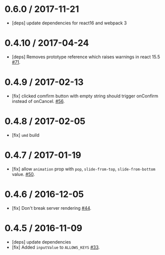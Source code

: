 0.6.0 / 2017-11-21
==================
- [deps] update dependencies for react16 and webpack 3

0.4.10 / 2017-04-24
==================
- [deps] Removes prototype reference which raises warnings in react 15.5 [#71](https://github.com/chentsulin/sweetalert-react/pull/71).

0.4.9 / 2017-02-13
==================
- [fix] clicked comfirm button with empty string should trigger onConfirm instead of onCancel. [#56](https://github.com/chentsulin/sweetalert-react/pull/56).

0.4.8 / 2017-02-05
==================
- [fix] `umd` build

0.4.7 / 2017-01-19
==================
- [fix] allow `animation` prop with `pop`, `slide-from-top`, `slide-from-bottom` value. [#50](https://github.com/chentsulin/sweetalert-react/pull/50).

0.4.6 / 2016-12-05
==================
- [fix] Don't break server rendering [#44](https://github.com/chentsulin/sweetalert-react/pull/44).

0.4.5 / 2016-11-09
==================
- [deps] update dependencies
- [fix] Added `inputValue` to `ALLOWS_KEYS` [#33](https://github.com/chentsulin/sweetalert-react/pull/33).
